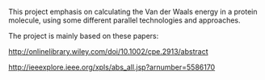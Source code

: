 This project emphasis on calculating the Van der Waals energy in a protein molecule, using some different parallel technologies and approaches.

The project is mainly based on these papers:

http://onlinelibrary.wiley.com/doi/10.1002/cpe.2913/abstract

http://ieeexplore.ieee.org/xpls/abs_all.jsp?arnumber=5586170